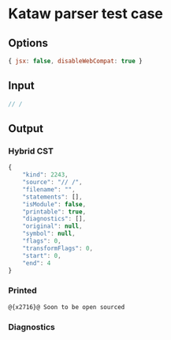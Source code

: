 # Kataw parser test case

## Options

`````js
{ jsx: false, disableWebCompat: true }
`````

## Input

`````js
// /
`````

## Output

### Hybrid CST

```javascript
{
    "kind": 2243,
    "source": "// /",
    "filename": "",
    "statements": [],
    "isModule": false,
    "printable": true,
    "diagnostics": [],
    "original": null,
    "symbol": null,
    "flags": 0,
    "transformFlags": 0,
    "start": 0,
    "end": 4
}
```

### Printed

```javascript
@{x2716}@ Soon to be open sourced
```

### Diagnostics

```javascript

```

